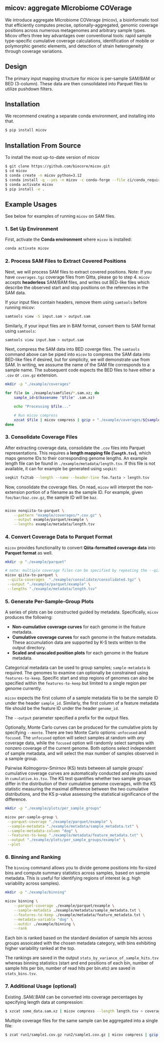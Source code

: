 ## micov: aggregate MIcrobiome COVerage

We introduce aggregate MIcrobiome COVerage (micov), a bioinformatic tool that efficiently computes precise, optionally-aggregated, genomic coverage positions across numerous metagenomes and arbitrary sample types. Micov offers three key advantages over conventional tools: rapid sample type-specific cumulative coverage calculations, identification of mobile or polymorphic genetic elements, and detection of strain heterogeneity through coverage variations.

## Design

The primary input mapping structure for micov is per-sample SAM/BAM or BED
(3-column). These data are then consolidated into Parquet files to utilize
pushdown filters.

## Installation

We recommend creating a separate conda environment, and installing
into that.

```bash
$ pip install micov
```

## Installation From Source

To install the most up-to-date version of micov

```bash
$ git clone https://github.com/biocore/micov.git
$ cd micov
$ conda create -n micov python=3.12
$ conda install -q --yes -n micov -c conda-forge --file ci/conda_requirements.txt
$ conda activate micov
$ pip install -e .
```

## Example Usages

See below for examples of running `micov` on SAM files.

### 1. Set Up Environment
First, activate the **Conda environment** where `micov` is installed:

```bash
conda activate micov
```

### 2. Process SAM Files to Extract Covered Positions
Next, we will process SAM files to extract covered positions. Note: If you have
`coverages.tgz` coverage files from Qitta, please go to step 4. `micov` accepts
**headerless** SAM/BAM files, and writes out BED-like files which describe the
observed start and stop positions on the references in the SAM data.

If your input files contain headers, remove them using `samtools` before running micov:

```bash
samtools view -S input.sam > output.sam
```

Similarly, if your input files are in BAM format, convert them to SAM format using `samtools`:

```bash
samtools view input.bam > output.sam
```

Next, compress the SAM data into BED coverge files. The `samtools` command above
can be piped into `micov` to compress the SAM data into BED-like files if
desired, but for simplicity, we will demonstrate use from SAM. In writing, we
asssume the name of the SAM file corresponds to a sample name. The subsequent
code expects the BED files to have either a `.cov` or `.cov.gz` extension.

```bash
mkdir -p "./example/coverages"

for file in ./example/samfiles/*.sam.xz; do
    sample_id=$(basename "$file" .sam.xz)

    echo "Processing $file..."

    # Run micov compress
    xzcat $file | micov compress | gzip > "./example/coverages/${sample_id}.cov.gz"
done
```


### 3. Consolidate Coverage Files
After extracting coverage data, consolidate the `.cov` files into Parquet
representations. This requires a **length mapping file (`length.tsv`)**, which
maps genome IDs to their corresponding genome lengths. An example length file
can be found in `./example/metadata/length.tsv`. If this file is not available,
it can for example be generated using `seqkit`:

```bash
seqkit fx2tab --length --name --header-line foo.fasta > length.tsv
```

Now, consolidate the coverage files. On read, `micov` will interpret the non-extension
portion of a filename as the sample ID. For example, given `foo/bar/baz.cov.gz`, the
sample ID will be `baz`.

```bash

micov nonqiita-to-parquet \
    --pattern "example/coverages/*.cov.gz" \
    --output example/parquet/example \
    --lengths example/metadata/length.tsv
```

### 4. Convert Coverage Data to Parquet Format
`micov` provides functionality to convert **Qiita-formatted coverage data** into **Parquet format** as well.

```bash
mkdir -p "./example/parquet"

# note: multiple coverage files can be specified by repeating the --qiita-coverages argument
micov qiita-to-parquet \
 --qiita-coverages  "./example/consolidate/consolidated.tgz" \
 --output "./example/parquet/example" \
 --lengths "./example/metadata/length.tsv"
```

### 5. Generate Per-Sample-Group Plots
A series of plots can be constructed guided by metadata. Specifically, `micov` produces the following:

* **Non-cumulative coverage curves** for each genome in the feature metadata.
* **Cumulative coverage curves** for each genome in the feature metadata. These accumulation data are supported by K-S tests written to the output directory.
* **Scaled and unscaled position plots** for each genome in the feature metadata.

Categorical metadata can be used to group samples; `sample-metadata` is
required. The genomes to examine can optionally be constrained using
`features-to-keep`. Specific start and stop regions of genomes can also be
specified within the `features-to-keep` but limited to a single region per
genome currently.

`micov` expects the first column of a sample metadata file to be the sample ID
under the header `sample_id`. Similarly, the first column of a feature metadata
file should be the feature ID under the header `genome_id`.

The `--output` parameter specified a prefix for the output files.

Optionally, Monte Carlo curves can be produced for the cumulative plots by
specifying `--monte`. There are two Monte Carlo options: `unfocused` and
`focused`. The `unfocused` option will select samples at random with _any_
coverage data, while the `focused` option will randomly select samples with
nonzero coverage of the current genome. Both options select independent of
sample metadata, and will select the max number of samples observed in a sample
group.

Pairwise Kolmogorov-Smirnov (KS) tests between all sample groups' cumulative coverage curves are automatically conducted and results saved in `cumulative.ks.tsv`. The KS test quantifies whether two sample groups differ in the distribution of their cumulative genome coverages, with the KS statistic measuring the maximal difference between the two cumulative distributions, and the KS p-value assessing the statistical significance of the difference.


```bash
mkdir -p "./example/plots/per_sample_groups"

micov per-sample-group \
 --parquet-coverage "./example/parquet/example" \
 --sample-metadata "./example/metadata/sample_metadata.txt" \
 --sample-metadata-column "dog" \
 --features-to-keep "./example/metadata/feature_metadata.txt" \
 --output "./example/plots/per_sample_groups/example" \
 --plot
```

### 6. Binning and Ranking

The `binning` command allows you to divide genome positions into fix-sized bins and compute summary statistics across samples, based on sample metadata. This is useful for identifying regions of interest (e.g. high variability across samples).

```bash
mkdir -p "./example/binning"

micov binning \
    --parquet-coverage ./example/parquet/example \
    --sample-metadata ./example/metadata/sample_metadata.txt \
    --features-to-keep ./example/metadata/feature_metadata.txt \
    --metadata-variable "dog" \
    --outdir ./example/binning \
    --rank
```

Each bin is ranked based on the standard deviation of sample hits across groups assoicated with the chosen metadata category, with bins exhibiting higher variability ranked at the top. 

The rankings are saved in the output `stats_by_variance_of_sample_hits.tsv` whereas binning statistics (start and end positions of each bin, number of sample hits per bin, number of read hits per bin.etc) are saved in `stats_bins.tsv`.

### 7. Additional Usage (optional)

Existing .SAM/.BAM can be converted into coverage percentages by specifying length data at compression:

```bash
$ xzcat some_data.sam.xz | micov compress --length length.tsv > coverages.tsv
```

Multiple coverage files for the same sample can be aggregated into a single file:

```bash
$ zcat run1/sample1.cov.gz run2/sample1.cov.gz | micov compress | gzip > combined/sample1.cov.gz
```
